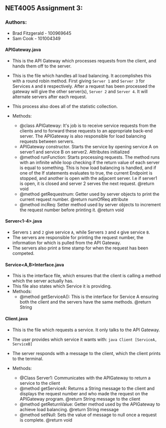 ## NET4005 Assignment 3:

### Authors:
* Brad Fitzgerald - 100969645
* Sam Cook - 101004349

#### APIGateway.java
* This is the API Gateway which processes requests from the client, and hands them off to the server.
* This is the file which handles all load balancing. It accomplishes this with a round robin method. First giving `Server 1` and `Server 3` for Services `A` and `B` respectively. After a request has been processed the gateway will give the other server(s), `Server 2` and `Server 4`. It will alternate servers after each request.
* This process also does all of the statistic collection.

* Methods:
  * @class APIGateway: It's job is to receive service requests from the clients and to forward these requests to an appropriate back-end server. The APIGateway is also responsible for load balancing requests between servers.
  * APIGateway constructor. Starts the service by opening service A on server1 and service B on server2. Attributes initialized
  * @method runFunction: Starts processing requests. The method runs with an infinite while loop checking if the return value of each server is equal to something. This is how load balancing is handled, and if one of the If statements evaluates to true, the current Endpoint is stopped, and another is open with the adjacent server. I.e if server1 is open, it is closed and server 2 serves the next request. @return void
  * @method getRequestnum: Getter used by server objects to print the current request number. @return numOfReq attribute
  * @method incReq: Setter method used by server objects to increment the request number before printing it. @return void
	
#### Server<1-4>.java
* Servers `1` and `2` give service `A`, while Servers `3` and `4` give service `B`. 
* The servers are responsible for printing the request number, the information for which is pulled from the API Gateway.
* The servers also print a time stamp for when the request has been competed.
	
#### Service<A,B>Interface.java
* This is the interface file, which ensures that the client is calling a method which the server actually has.
* This file also states which Service it is providing.
* Methods:
  * @method getServiceA(): This is the interface for Service A ensuring both the client and the servers have the same methods. @return String

#### Client.java
* This is the file which requests a service. It only talks to the API Gateway.
* The user provides which service it wants with: `java Client [ServiceA, ServiceB]`
* The server responds with a message to the client, which the client prints to the terminal.

* Methods:
  * @Class Server1: Communicates with the APIGateway to return a service to the client
  * @method getServiceA: Returns a String message to the client and displays the request number and who made the request on the APIGateway program. @return String message to the client
  * @method getReturnValue: Getter method used by the APIGateway to achieve load balancing. @return String message
  * @method setNull: Sets the value of message to null once a request is complete. @return void
